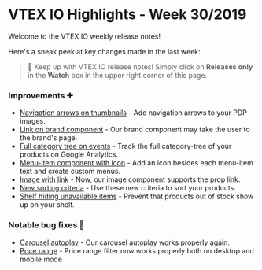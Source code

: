 # VTEX IO Highlights - Week 30/2019

Welcome to the VTEX IO weekly release notes!

Here's a sneak peek at key changes made in the last week:

> :bell: Keep up with VTEX IO release notes! Simply click on  **Releases only**  in the  **Watch**  box in the upper right corner of this page.


### Improvements  :heavy_plus_sign:

- [Navigation arrows on thumbnails](arrows-pdp-thumbnails.md) - Add navigation arrows to your PDP images. 
- [Link on brand component](brand-component-link.md) - Our brand component may take the user to the brand's page.
- [Full category tree on events](category-tree-events.md) - Track the full category-tree of your products on Google Analytics.
- [Menu-item component with icon](icon-menu-item.md) - Add an icon besides each menu-item text and create custom menus.
- [Image with link](image-component-link.md) - Now, our image component supports the prop link.
- [New sorting criteria](new-orderby-options.md) - Use these new criteria to sort your products.
- [Shelf hiding unavailable items](shelf-hide-unavailble.md) - Prevent that products out of stock show up on your shelf.

### Notable bug fixes  :bug:

- [Carousel autoplay](https://github.com/vtex-apps/carousel/pull/81) - Our carousel autoplay works properly again.
- [Price range](https://github.com/vtex-apps/search-result/pull/213) - Price range filter now works properly both on desktop and mobile mode

